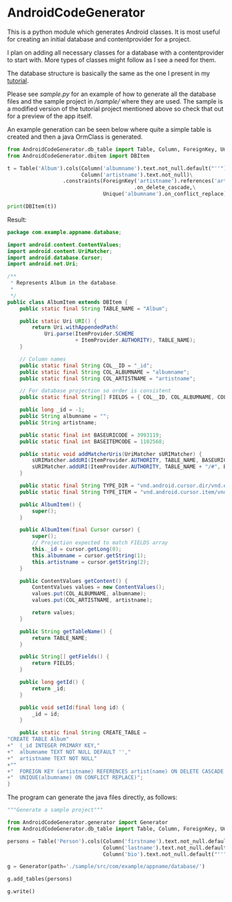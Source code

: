 AndroidCodeGenerator
====================

This is a python module which generates Android classes. It is most useful for creating an initial database and contentprovider for a project.

I plan on adding all necessary classes for a database with a contentprovider to start with. More types
of classes might follow as I see a need for them.

The database structure is basically the same as the one I present in my [tutorial](https://github.com/spacecowboy/AndroidTutorialContentProvider).

Please see _sample.py_ for an example of how to generate all the database files and the
sample project in _/sample/_ where they are used. The sample is a modified version of the
tutorial project mentioned above so check that out for a preview of the app itself.

An example generation
can be seen below where quite a simple table is created and
then a java OrmClass is generated.

```python
from AndroidCodeGenerator.db_table import Table, Column, ForeignKey, Unique
from AndroidCodeGenerator.dbitem import DBItem

t = Table('Album').cols(Column('albumname').text.not_null.default("''"), \
                        Column('artistname').text.not_null)\
                  .constraints(ForeignKey('artistname').references('artist', 'name')\
                                         .on_delete_cascade,\
                               Unique('albumname').on_conflict_replace)

print(DBItem(t))
```

Result:

```java
package com.example.appname.database;

import android.content.ContentValues;
import android.content.UriMatcher;
import android.database.Cursor;
import android.net.Uri;

/**
 * Represents Album in the database.
 *
 */
public class AlbumItem extends DBItem {
    public static final String TABLE_NAME = "Album";

    public static Uri URI() {
        return Uri.withAppendedPath(
            Uri.parse(ItemProvider.SCHEME
                      + ItemProvider.AUTHORITY), TABLE_NAME);
    }

    // Column names
    public static final String COL__ID = "_id";
    public static final String COL_ALBUMNAME = "albumname";
    public static final String COL_ARTISTNAME = "artistname";

    // For database projection so order is consistent
    public static final String[] FIELDS = { COL__ID, COL_ALBUMNAME, COL_ARTISTNAME };

    public long _id = -1;
    public String albumname = "";
    public String artistname;

    public static final int BASEURICODE = 3993119;
    public static final int BASEITEMCODE = 1102568;

    public static void addMatcherUris(UriMatcher sURIMatcher) {
        sURIMatcher.addURI(ItemProvider.AUTHORITY, TABLE_NAME, BASEURICODE);
        sURIMatcher.addURI(ItemProvider.AUTHORITY, TABLE_NAME + "/#", BASEITEMCODE);
    }

    public static final String TYPE_DIR = "vnd.android.cursor.dir/vnd.example." + TABLE_NAME;
    public static final String TYPE_ITEM = "vnd.android.cursor.item/vnd.example." + TABLE_NAME;

    public AlbumItem() {
        super();
    }

    public AlbumItem(final Cursor cursor) {
        super();
        // Projection expected to match FIELDS array
        this._id = cursor.getLong(0);
        this.albumname = cursor.getString(1);
        this.artistname = cursor.getString(2);
    }

    public ContentValues getContent() {
        ContentValues values = new ContentValues();
        values.put(COL_ALBUMNAME, albumname);
        values.put(COL_ARTISTNAME, artistname);

        return values;
    }

    public String getTableName() {
        return TABLE_NAME;
    }

    public String[] getFields() {
        return FIELDS;
    }

    public long getId() {
        return _id;
    }

    public void setId(final long id) {
        _id = id;
    }

    public static final String CREATE_TABLE =
"CREATE TABLE Album"
+"  (_id INTEGER PRIMARY KEY,"
+"  albumname TEXT NOT NULL DEFAULT '',"
+"  artistname TEXT NOT NULL"
+""
+"  FOREIGN KEY (artistname) REFERENCES artist(name) ON DELETE CASCADE,"
+"  UNIQUE(albumname) ON CONFLICT REPLACE)";
}
```

The program can generate the java files directly, as follows:
```python
"""Generate a sample project"""

from AndroidCodeGenerator.generator import Generator
from AndroidCodeGenerator.db_table import Table, Column, ForeignKey, Unique

persons = Table('Person').cols(Column('firstname').text.not_null.default("''"),\
                               Column('lastname').text.not_null.default("''"),\
                               Column('bio').text.not_null.default("''"))

g = Generator(path='./sample/src/com/example/appname/database/')

g.add_tables(persons)

g.write()

```
